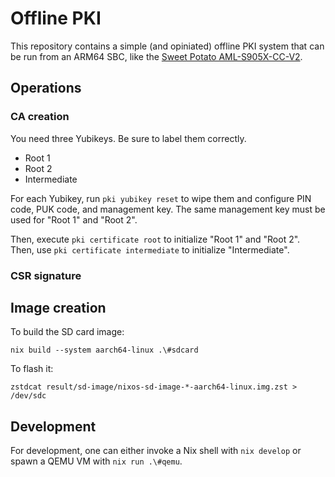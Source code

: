 # Offline PKI

This repository contains a simple (and opiniated) offline PKI system that can be
run from an ARM64 SBC, like the [Sweet Potato AML-S905X-CC-V2][potato].

[potato]: https://libre.computer/products/aml-s905x-cc-v2/

## Operations

### CA creation

You need three Yubikeys. Be sure to label them correctly.

 - Root 1
 - Root 2
 - Intermediate
 
For each Yubikey, run `pki yubikey reset` to wipe them and configure PIN code,
PUK code, and management key. The same management key must be used for "Root 1"
and "Root 2".

Then, execute `pki certificate root` to initialize "Root 1" and "Root 2". Then,
use `pki certificate intermediate` to initialize "Intermediate".

### CSR signature

## Image creation

To build the SD card image:

```shell
nix build --system aarch64-linux .\#sdcard
```

To flash it:

```shell
zstdcat result/sd-image/nixos-sd-image-*-aarch64-linux.img.zst > /dev/sdc
```

## Development

For development, one can either invoke a Nix shell with `nix develop` or spawn a
QEMU VM with `nix run .\#qemu`.
